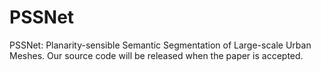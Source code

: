 # PSSNet
PSSNet: Planarity-sensible Semantic Segmentation of Large-scale Urban Meshes.
Our source code will be released when the paper is accepted.
